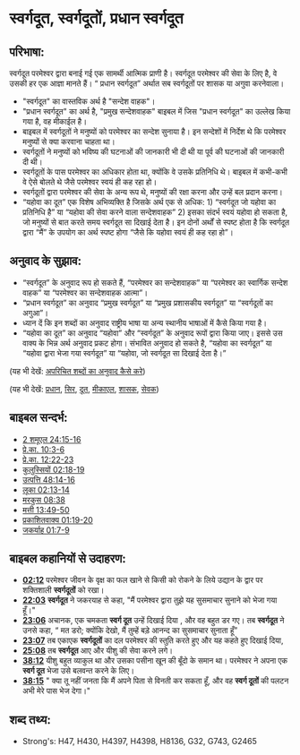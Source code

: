 # स्वर्गदूत, स्वर्गदूतों, प्रधान स्वर्गदूत #

## परिभाषा: ##

स्वर्गदूत परमेश्वर द्वारा बनाई गई एक सामर्थी आत्मिक प्राणी है। स्वर्गदूत परमेश्वर की सेवा के लिए है, वे उसकी हर एक आज्ञा मानते हैं। “ प्रधान स्वर्गदूत” अर्थात सब स्वर्गदूतों पर शासक या अगुवा करनेवाला।

* "स्वर्गदूत" का वास्तविक अर्थ है "सन्देश वाहक"।
* "प्रधान स्वर्गदूत" का अर्थ है, "प्रमुख सन्देशवाहक" बाइबल में जिस "प्रधान स्वर्गदूत" का उल्लेख किया गया है, वह मीकाईल है।
* बाइबल में स्वर्गदूतों ने मनुष्यों को परमेश्वर का सन्देश सुनाया है। इन सन्देशों में निर्देश थे कि परमेश्वर मनुष्यों से क्या करवाना चाहता था।
* स्वर्गदूतों ने मनुष्यों को भविष्य की घटनाओं की जानकारी भी दी थी या पूर्व की घटनाओं की जानकारी दी थी।
* स्वर्गदूतों के पास परमेश्वर का अधिकार होता था, क्योंकि वे उसके प्रतिनिधि थे। बाइबल में कभी-कभी वे ऐसे बोलते थे जैसे परमेश्वर स्वयं ही कह रहा हो।
* स्वर्गदूतों द्वारा परमेश्वर की सेवा के अन्य रूप थे, मनुष्यों की रक्षा करना और उन्हें बल प्रदान करना।
* “यहोवा का दूत” एक विशेष अभिव्यक्ति है जिसके अर्थ एक से अधिक: 1) “स्वर्गदूत जो यहोवा का प्रतिनिधि है” या “यहोवा की सेवा करने वाला सन्देशवाहक” 2) इसका संदर्भ स्वयं यहोवा हो सकता है, जो मनुष्यों से बात करते समय स्वर्गदूत सा दिखाई देता है। इन दोनों अर्थों से स्पष्ट होता है कि स्वर्गदूत द्वारा “मैं” के उपयोग का अर्थ स्पष्ट होगा “जैसे कि यहोवा स्वयं ही कह रहा हो”।

## अनुवाद के सुझाव: ##

* “स्वर्गदूत” के अनुवाद रूप हो सकते हैं, “परमेश्वर का सन्देशवाहक” या “परमेश्वर का स्वार्गिक सन्देश वाहक” या “परमेश्वर का सन्देशवाहक आत्मा”।
* “प्रधान स्वर्गदूत” का अनुवाद “प्रमुख स्वर्गदूत” या “प्रमुख प्रशासकीय स्वर्गदूत” या “स्वर्गदूतों का अगुआ”।
* ध्यान दें कि इन शब्दों का अनुवाद राष्ट्रीय भाषा या अन्य स्थानीय भाषाओं में कैसे किया गया है।
* “यहोवा का दूत” का अनुवाद “यहोवा” और “स्वर्गदूत” के अनुवाद रूपों द्वारा किया जाए। इससे उस वाक्य के भिन्न अर्थ अनुवाद प्रकट होगा। संभावित अनुवाद हो सकते है, “यहोवा का स्वर्गदूत” या “यहोवा द्वारा भेजा गया स्वर्गदूत” या “यहोवा, जो स्वर्गदूत सा दिखाई देता है।”

(यह भी देखें: [अपरिचित शब्दों का अनुवाद कैसे करे](rc://en/ta/man/translate/translate-unknown))

(यह भी देखें: [प्रधान](../other/chief.md), [सिर](../other/head.md), [दूत](../other/messenger.md), [मीकाएल](../names/michael.md), [शासक](../other/ruler.md), [सेवक](../other/servant.md))

## बाइबल सन्दर्भ: ##

* [2 शमूएल 24:15-16](rc://en/tn/help/2sa/24/15)
* [प्रे.का. 10:3-6](rc://en/tn/help/act/10/03)
* [प्रे.का. 12:22-23](rc://en/tn/help/act/12/22)
* [कुलुस्सियों 02:18-19](rc://en/tn/help/col/02/18)
* [उत्पत्ति 48:14-16](rc://en/tn/help/gen/48/14)
* [लूका 02:13-14](rc://en/tn/help/luk/02/13)
* [मरकुस 08:38](rc://en/tn/help/mrk/08/38)
* [मत्ती 13:49-50](rc://en/tn/help/mat/13/49)
* [प्रकाशितवाक्य 01:19-20](rc://en/tn/help/rev/01/19)
* [जकर्याह 01:7-9](rc://en/tn/help/zec/01/07)

## बाइबल कहानियों से उदाहरण: ##

* __[02:12](rc://en/tn/help/obs/02/12)__ परमेश्वर जीवन के वृक्ष का फल खाने से किसी को रोकने के लिये उद्यान के द्वार पर शक्तिशाली __स्वर्गदूतों__ को रखा।
* __[22:03](rc://en/tn/help/obs/22/03)__ __स्वर्गदूत__ ने जकरयाह से कहा, "मैं परमेश्वर द्वारा तुझे यह सुसमाचार सुनाने को भेजा गया हूँ।"
* __[23:06](rc://en/tn/help/obs/23/06)__ अचानक, एक चमकता __स्वर्ग दूत__ उन्हें दिखाई दिया , और वह बहुत डर गए। तब __स्वर्गदूत__ ने उनसे कहा, “ मत डरो; क्योंकि देखो, मैं तुम्हें बड़े आनन्द का सुसमाचार सुनाता हूँ”
* __[23:07](rc://en/tn/help/obs/23/07)__ तब एकाएक __स्वर्गदूतों__ का दल परमेश्वर की स्तुति करते हुए और यह कहते हुए दिखाई दिया,
* __[25:08](rc://en/tn/help/obs/25/08)__ तब __स्वर्गदूत__ आए और यीशु की सेवा करने लगे।
* __[38:12](rc://en/tn/help/obs/38/12)__ यीशु बहुत व्याकुल था और उसका पसीना खून की बूँदो के समान था। परमेश्वर ने अपना एक __स्वर्ग दूत__ भेजा उसे बलवन्त करने के लिए।
* __[38:15](rc://en/tn/help/obs/38/15)__ " क्या तू नहीं जनता कि मैं अपने पिता से विनती कर सकता हूँ, और वह __स्वर्ग दूतों__ की पलटन अभी मेरे पास भेज देगा।"


## शब्द तथ्य: ##

* Strong's: H47, H430, H4397, H4398, H8136, G32, G743, G2465
